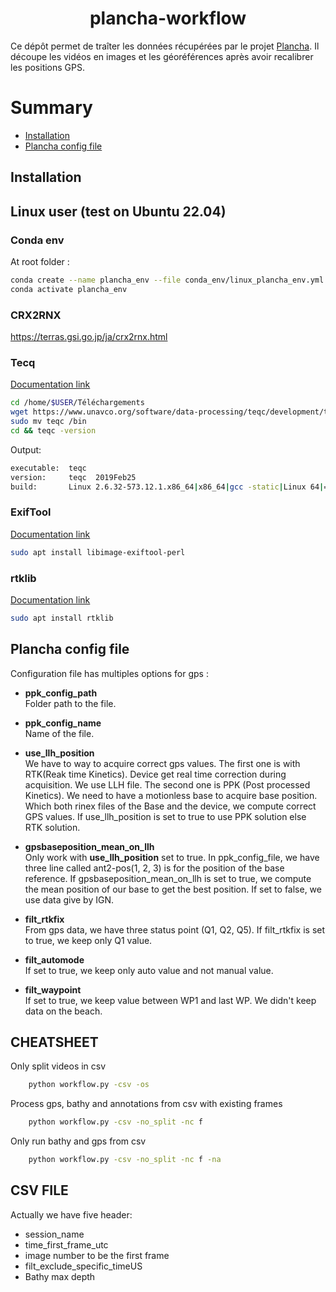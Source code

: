 <div align="center">

# plancha-workflow

</div>

Ce dépôt permet de traîter les données récupérées par le projet [Plancha](https://ocean-indien.ifremer.fr/en/Projects/Technological-innovations/PLANCHA-2021-2023).
Il découpe les vidéos en images et les géoréférences après avoir recalibrer les positions GPS. <!--TODO étayer and translate-->

# Summary

* [Installation](#installation)
* [Plancha config file](#plancha-config-file)



## Installation

## Linux user (test on Ubuntu 22.04)

### Conda env

At root folder :
```bash
conda create --name plancha_env --file conda_env/linux_plancha_env.yml
conda activate plancha_env
```

### CRX2RNX

https://terras.gsi.go.jp/ja/crx2rnx.html


### Tecq

[Documentation link](https://www.unavco.org/software/data-processing/teqc/teqc.html)
```bash
cd /home/$USER/Téléchargements
wget https://www.unavco.org/software/data-processing/teqc/development/teqc_CentOSLx86_64s.zip && unzip teqc_CentOSLx86_64s.zip
sudo mv teqc /bin
cd && teqc -version
```

Output:
```bash
executable:  teqc
version:     teqc  2019Feb25
build:       Linux 2.6.32-573.12.1.x86_64|x86_64|gcc -static|Linux 64|=+
```

### ExifTool

[Documentation link](https://exiftool.org/)
```bash
sudo apt install libimage-exiftool-perl
```

### rtklib

[Documentation link](https://rtklibexplorer.wordpress.com/tag/rnx2rtkp/)
```bash
sudo apt install rtklib
```

## Plancha config file <!--TODO finish-->

Configuration file has multiples options for gps :

- **ppk_config_path** <br/>
Folder path to the file.

- **ppk_config_name** <br/>
Name of the file.

- **use_llh_position** <br/>
We have to way to acquire correct gps values. The first one is with RTK(Reak time Kinetics). Device get real time correction during acquisition. We use LLH file. The second one is PPK (Post processed Kinetics). We need to have a motionless base to acquire base position.
Which both rinex files of the Base and the device, we compute correct GPS values.
If use_llh_position is set to true to use PPK solution else RTK solution.

- **gpsbaseposition_mean_on_llh** <br/>
Only work with **use_llh_position** set to true.
In ppk_config_file, we have three line called ant2-pos(1, 2, 3) is for the position of the base reference. If gpsbaseposition_mean_on_llh is set to true, we compute the mean position of our base to get the best position. If set to false, we use data give by IGN.

- **filt_rtkfix** <br/>
From gps data, we have three status point (Q1, Q2, Q5). If filt_rtkfix is set to true, we keep only Q1 value.

- **filt_automode** <br/>
If set to true, we keep only auto value and not manual value.

- **filt_waypoint** <br/>
If set to true, we keep value between WP1 and last WP. We didn't keep data on the beach.


## CHEATSHEET

Only split videos in csv
```bash
    python workflow.py -csv -os
```

Process gps, bathy and annotations from csv with existing frames
```bash
    python workflow.py -csv -no_split -nc f
```


Only run bathy and gps from csv
```bash
    python workflow.py -csv -no_split -nc f -na
```

## CSV FILE

Actually we have five header:
- session_name
- time_first_frame_utc
- image number to be the first frame
- filt_exclude_specific_timeUS
- Bathy max depth